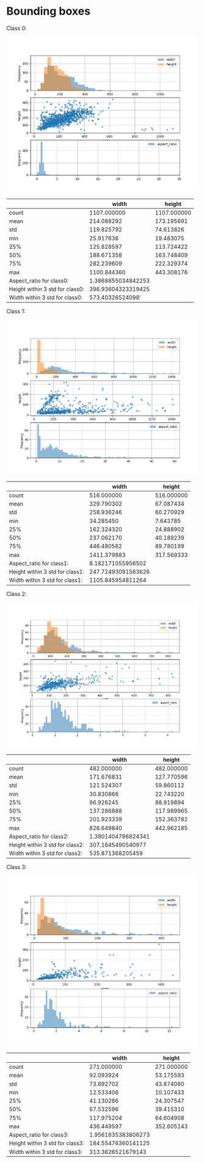 # Bounding boxes

Class 0:

![](./class0.png)

|                                 | width              | height  |
|---------------------------------|--------------------|-------------|
| count                           | 1107.000000        | 1107.000000 |
| mean                            | 214.088292         | 173.195691  |
| std                             | 119.825792         | 74.613826   |
| min                             | 25.917636          | 19.483075   |
| 25%                             | 125.828597         | 113.724422  |
| 50%                             | 188.671358         | 163.748409  |
| 75%                             | 282.239609         | 222.329374  |
| max                             | 1100.844360        | 443.308176  |
| Aspect_ratio for class0:        | 1.3868855034842253 |             |
| Height within 3 std for class0: | 396.93604323319425 |             |
| Width within 3 std for class0:  | 573.40326524098'   |             |


Class 1:

![](./class1.png)

|                                 | width              | height     |
|---------------------------------|--------------------|------------|
| count                           | 516.000000         | 516.000000 |
| mean                            | 329.790302         | 67.087434  |
| std                             | 258.936246         | 60.270929  |
| min                             | 34.285450          | 7.643785   |
| 25%                             | 162.324320         | 24.888902  |
| 50%                             | 237.062170         | 40.189239  |
| 75%                             | 446.480562         | 89.780199  |
| max                             | 1411.379883        | 317.569333 |
| Aspect_ratio for class1:        | 8.182171055956502  |            |
| Height within 3 std for class1: | 247.72493091563626 |            |
| Width within 3 std for class1:  | 1105.845954811264  |            |

Class 2:

![](./class2.png)

|                                 | width              | height     |
|---------------------------------|--------------------|------------|
| count                           | 482.000000         | 482.000000 |
| mean                            | 171.676831         | 127.770596 |
| std                             | 121.524307         | 59.860112  |
| min                             | 30.830866          | 22.743220  |
| 25%                             | 96.926245          | 88.919894  |
| 50%                             | 137.286888         | 117.989965 |
| 75%                             | 201.923339         | 152.363782 |
| max                             | 826.649840         | 442.962185 |
| Aspect_ratio for class2:        | 1.3901404796824341 |            |
| Height within 3 std for class2: | 307.1645490540977  |            |
| Width within 3 std for class2:  | 535.871368205459   |            |

Class 3:

![](./class3.png)

|                                 | width              | height     |
|---------------------------------|--------------------|------------|
| count                           | 271.000000         | 271.000000 |
| mean                            | 92.093924          | 53.175593  |
| std                             | 73.892702          | 43.874080  |
| min                             | 12.533406          | 10.107433  |
| 25%                             | 41.130286          | 24.307547  |
| 50%                             | 67.532596          | 39.415310  |
| 75%                             | 117.975204         | 64.604908  |
| max                             | 436.449597         | 352.605143 |
| Aspect_ratio for class3:        | 1.9561635383806273 |            |
| Height within 3 std for class3: | 184.55476360141125 |            |
| Width within 3 std for class3:  | 313.3626521679143  |            |
